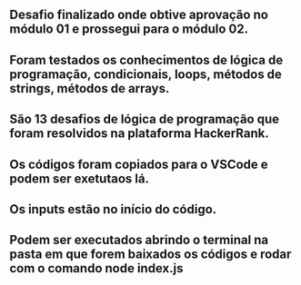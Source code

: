 ## Desafio finalizado onde obtive aprovação no módulo 01 e prossegui para o módulo 02.

## Foram testados os conhecimentos de lógica de programação, condicionais, loops, métodos de strings, métodos de arrays.

## São 13 desafios de lógica de programação que foram resolvidos na plataforma HackerRank.

## Os códigos foram copiados para o VSCode e podem ser exetutaos lá.

## Os inputs estão no início do código.

## Podem ser executados abrindo o terminal na pasta em que forem baixados os códigos e rodar com o comando node index.js




